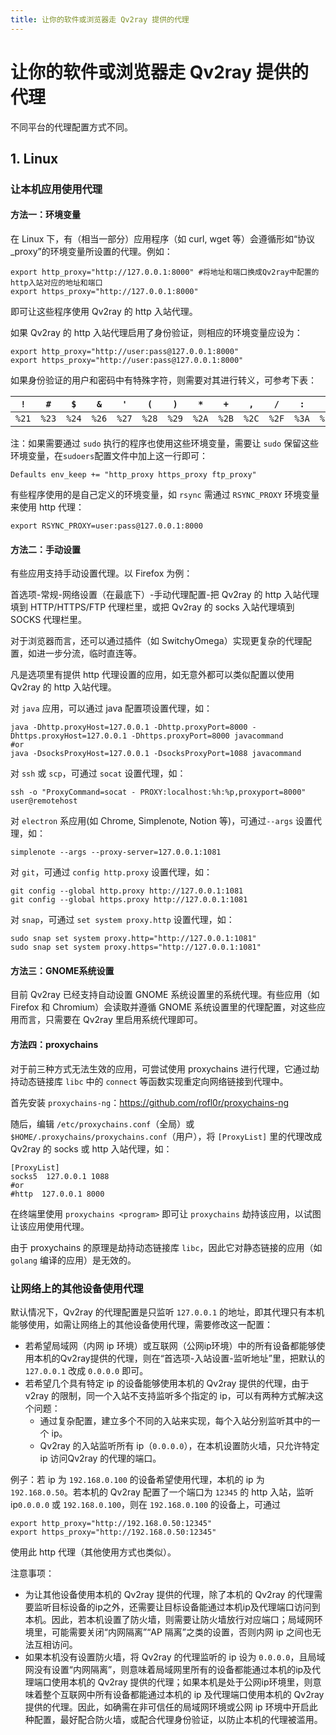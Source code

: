 ```yaml
---
title: 让你的软件或浏览器走 Qv2ray 提供的代理
---
```


# 让你的软件或浏览器走 Qv2ray 提供的代理

不同平台的代理配置方式不同。

## 1. Linux

### 让本机应用使用代理

#### 方法一：环境变量

在 Linux 下，有（相当一部分）应用程序（如 curl, wget 等）会遵循形如“协议_proxy”的环境变量所设置的代理。例如：

```shell
export http_proxy="http://127.0.0.1:8000" #将地址和端口换成Qv2ray中配置的http入站对应的地址和端口
export https_proxy="http://127.0.0.1:8000"
```

即可让这些程序使用 Qv2ray 的 http 入站代理。

如果 Qv2ray 的 http 入站代理启用了身份验证，则相应的环境变量应设为：

```shell
export http_proxy="http://user:pass@127.0.0.1:8000"
export https_proxy="http://user:pass@127.0.0.1:8000"
```

如果身份验证的用户和密码中有特殊字符，则需要对其进行转义，可参考下表：

| `!`   | `#`   | `$`   | `&`   | `'`   | `(`   | `)`   | `*`   | `+`   | `,`   | `/`   | `:`   | `;`   | `=`   | `?`   | `@`   | `[`   | `]`   |
| ----- | ----- | ----- | ----- | ----- | ----- | ----- | ----- | ----- | ----- | ----- | ----- | ----- | ----- | ----- | ----- | ----- | ----- |
| `%21` | `%23` | `%24` | `%26` | `%27` | `%28` | `%29` | `%2A` | `%2B` | `%2C` | `%2F` | `%3A` | `%3B` | `%3D` | `%3F` | `%40` | `%5B` | `%5D` |

注：如果需要通过 `sudo` 执行的程序也使用这些环境变量，需要让 `sudo` 保留这些环境变量，在`sudoers`配置文件中加上这一行即可：

```
Defaults env_keep += "http_proxy https_proxy ftp_proxy"
```

有些程序使用的是自己定义的环境变量，如 `rsync` 需通过 `RSYNC_PROXY` 环境变量来使用 http 代理：

```
export RSYNC_PROXY=user:pass@127.0.0.1:8000
```

#### 方法二：手动设置

有些应用支持手动设置代理。以 Firefox 为例：

首选项-常规-网络设置（在最底下）-手动代理配置-把 Qv2ray 的 http 入站代理填到 HTTP/HTTPS/FTP 代理栏里，或把 Qv2ray 的 socks 入站代理填到 SOCKS 代理栏里。

对于浏览器而言，还可以通过插件（如 SwitchyOmega）实现更复杂的代理配置，如进一步分流，临时直连等。

凡是选项里有提供 http 代理设置的应用，如无意外都可以类似配置以使用 Qv2ray 的 http 入站代理。

对 `java` 应用，可以通过 java 配置项设置代理，如：

```
java -Dhttp.proxyHost=127.0.0.1 -Dhttp.proxyPort=8000 -Dhttps.proxyHost=127.0.0.1 -Dhttps.proxyPort=8000 javacommand
#or
java -DsocksProxyHost=127.0.0.1 -DsocksProxyPort=1088 javacommand
```

对 `ssh` 或 `scp`，可通过 `socat` 设置代理，如：

```
ssh -o "ProxyCommand=socat - PROXY:localhost:%h:%p,proxyport=8000" user@remotehost
```

对 `electron` 系应用(如 Chrome, Simplenote, Notion 等)，可通过`--args` 设置代理，如：

```
simplenote --args --proxy-server=127.0.0.1:1081
```

对 `git`，可通过 `config http.proxy` 设置代理，如：

```
git config --global http.proxy http://127.0.0.1:1081
git config --global https.proxy http://127.0.0.1:1081
```

对 `snap`，可通过 `set system proxy.http` 设置代理，如：

```
sudo snap set system proxy.http="http://127.0.0.1:1081" 
sudo snap set system proxy.https="http://127.0.0.1:1081" 
```

#### 方法三：GNOME系统设置

目前 Qv2ray 已经支持自动设置 GNOME 系统设置里的系统代理。有些应用（如 Firefox 和 Chromium）会读取并遵循 GNOME 系统设置里的代理配置，对这些应用而言，只需要在 Qv2ray 里启用系统代理即可。

#### 方法四：proxychains

对于前三种方式无法生效的应用，可尝试使用 proxychains 进行代理，它通过劫持动态链接库 `libc` 中的 `connect` 等函数实现重定向网络链接到代理中。

首先安装 `proxychains-ng`：https://github.com/rofl0r/proxychains-ng

随后，编辑 `/etc/proxychains.conf`（全局）或`$HOME/.proxychains/proxychains.conf`（用户），将 `[ProxyList]` 里的代理改成 Qv2ray 的 socks 或 http 入站代理，如：

```
[ProxyList]
socks5  127.0.0.1 1088
#or
#http  127.0.0.1 8000
```

在终端里使用 `proxychains <program>` 即可让 `proxychains` 劫持该应用，以试图让该应用使用代理。

由于 proxychains 的原理是劫持动态链接库 `libc`，因此它对静态链接的应用（如 `golang` 编译的应用）是无效的。

### 让网络上的其他设备使用代理

默认情况下，Qv2ray 的代理配置是只监听 `127.0.0.1` 的地址，即其代理只有本机能够使用，如需让网络上的其他设备使用代理，需要修改这一配置：

- 若希望局域网（内网 ip 环境）或互联网（公网ip环境）中的所有设备都能够使用本机的Qv2ray提供的代理，则在“首选项-入站设置-监听地址”里，把默认的 `127.0.0.1` 改成 `0.0.0.0` 即可。
- 若希望几个具有特定 ip 的设备能够使用本机的 Qv2ray 提供的代理，由于 v2ray 的限制，同一个入站不支持监听多个指定的 ip，可以有两种方式解决这个问题：
  - 通过复杂配置，建立多个不同的入站来实现，每个入站分别监听其中的一个 ip。
  - Qv2ray 的入站监听所有 ip（`0.0.0.0`），在本机设置防火墙，只允许特定 ip 访问Qv2ray 的代理的端口。

例子：若 ip 为 `192.168.0.100` 的设备希望使用代理，本机的 ip 为 `192.168.0.50`。若本机的 Qv2ray 配置了一个端口为 `12345` 的 http 入站，监听 ip`0.0.0.0` 或 `192.168.0.100`，则在 `192.168.0.100` 的设备上，可通过

```
export http_proxy="http://192.168.0.50:12345"
export https_proxy="http://192.168.0.50:12345"
```

使用此 http 代理（其他使用方式也类似）。

注意事项：

- 为让其他设备使用本机的 Qv2ray 提供的代理，除了本机的 Qv2ray 的代理需要监听目标设备的ip之外，还需要让目标设备能通过本机ip及代理端口访问到本机。因此，若本机设置了防火墙，则需要让防火墙放行对应端口；局域网环境里，可能需要关闭“内网隔离”“AP 隔离”之类的设置，否则内网 ip 之间也无法互相访问。
- 如果本机没有设置防火墙，将 Qv2ray 的代理监听的 ip 设为 `0.0.0.0`，且局域网没有设置“内网隔离”，则意味着局域网里所有的设备都能通过本机的ip及代理端口使用本机的 Qv2ray 提供的代理；如果本机是处于公网ip环境里，则意味着整个互联网中所有设备都能通过本机的 ip 及代理端口使用本机的 Qv2ray 提供的代理。因此，如确需在非可信任的局域网环境或公网 ip 环境中开启此种配置，最好配合防火墙，或配合代理身份验证，以防止本机的代理被滥用。
